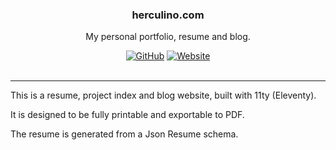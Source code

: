 <h3 align="center">herculino.com</h3>
<p align="center">My personal portfolio, resume and blog.</p>

<div align="center">
  <a href="https://github.com/eitchtee/eitchtee.github.io/blob/main/LICENSE" target="_blank"><img alt="GitHub" src="https://img.shields.io/github/license/eitchtee/eitchtee.github.io?style=for-the-badge"></a>
  <a href="https://herculino.com/" target="_blank"><img alt="Website" src="https://img.shields.io/website?style=for-the-badge&url=https%3A%2F%2Fherculino.com/"></a>
</div>

<br/>

---

This is a resume, project index and blog website, built with 11ty (Eleventy).

It is designed to be fully printable and exportable to PDF.

The resume is generated from a Json Resume schema.
